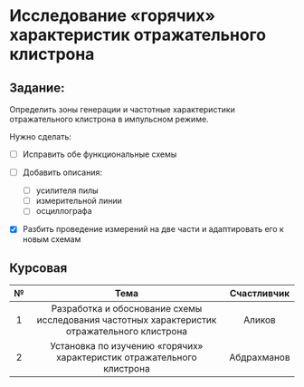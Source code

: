 # Исследование «горячих» характеристик отражательного клистрона

## Задание:
Определить зоны генерации и частотные характеристики отражательного клистрона в импульсном режиме.

Нужно сделать:

* [ ] Исправить обе функциональные схемы
* [ ] Добавить описания:
    + [ ] усилителя пилы
    + [ ] измерительной линии
    + [ ] осциллографа
* [x] Разбить проведение измерений на две части и адаптировать его к новым схемам


## Курсовая

|№|Тема|Счастливчик|
|:-:|:-:|:-:|
|1| Разработка и обоснование схемы исследования частотных характеристик отражательного клистрона | Аликов |
|2| Установка по изучению «горячих» характеристик отражательного клистрона | Абдрахманов |
